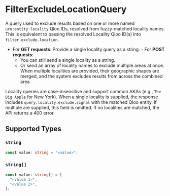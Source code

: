 # FilterExcludeLocationQuery

A query used to exclude results based on one or more named `urn:entity:locality` Qloo IDs, resolved from fuzzy-matched locality names.   This is equivalent to passing the resolved Locality Qloo ID(s) into `filter.exclude.location`.
- For **GET requests**: Provide a single locality query as a string. - For **POST requests**:
  - You can still send a single locality as a string.
  - Or send an array of locality names to exclude multiple areas at once. When multiple localities are provided, their geographic shapes are merged, and the system excludes results from across the combined area.

Locality queries are case-insensitive and support common AKAs (e.g., `The Big Apple` for New York).   When a single locality is supplied, the response includes `query.locality.exclude.signal` with the matched Qloo entity.   If multiple are supplied, this field is omitted. If no localities are matched, the API returns a 400 error.



## Supported Types

### `string`

```typescript
const value: string = "<value>";
```

### `string[]`

```typescript
const value: string[] = [
  "<value 1>",
  "<value 2>",
];
```

